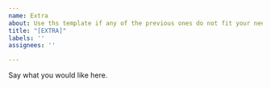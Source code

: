 ```yaml
---
name: Extra
about: Use ths template if any of the previous ones do not fit your needs.
title: "[EXTRA]"
labels: ''
assignees: ''

---
```


Say what you would like here.
